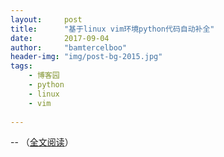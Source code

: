 ```yaml
---
layout:     post
title:      "基于linux vim环境python代码自动补全"
date:       2017-09-04
author:     "bamtercelboo"
header-img: "img/post-bg-2015.jpg"
tags:
    - 博客园
    - python
    - linux
    - vim
 
---
```



--
   （<a href="http://www.cnblogs.com/bamtercelboo/p/7472223.html">全文阅读</a>）



